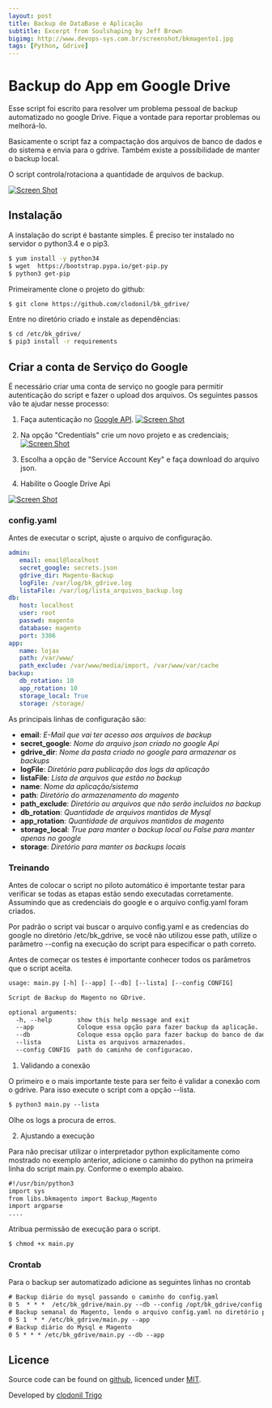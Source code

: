 ```yaml
---
layout: post
title: Backup de DataBase e Aplicação
subtitle: Excerpt from Soulshaping by Jeff Brown
bigimg: http://www.devops-sys.com.br/screenshot/bkmagento1.jpg
tags: [Python, Gdrive]
---
```


# Backup do App em Google Drive

Esse script foi escrito para resolver um problema pessoal de backup automatizado no google Drive. Fique a vontade para reportar problemas ou melhorá-lo.

Basicamente o script faz a compactação dos arquivos de banco de dados e do sistema e envia para o gdrive. Também existe a possibilidade de manter o backup local. 

O script controla/rotaciona a quantidade de arquivos de backup.

[![Screen Shot](http://www.devops-sys.com.br/screenshot/bkmagento1.jpg)](http://www.devops-sys.com.br/screenshot/bkmagento1.jpg)

## Instalação
A instalação do script é bastante simples. É preciso ter instalado no servidor o python3.4 e o pip3.
 
```bash
$ yum install -y python34
$ wget  https://bootstrap.pypa.io/get-pip.py 
$ python3 get-pip 
```

Primeiramente clone o projeto do github:

```bash
$ git clone https://github.com/clodonil/bk_gdrive/
```
Entre no diretório criado e instale as dependências:
```bash
$ cd /etc/bk_gdrive/
$ pip3 install -r requirements
```

## Criar a conta de Serviço do Google

É necessário criar uma conta de serviço no google para permitir autenticação do script e fazer o upload dos arquivos.
Os seguintes passos vão te ajudar nesse processo:
1. Faça autenticação no [Google API](https://console.developers.google.com/apis/library).
[![Screen Shot](http://www.devops-sys.com.br/screenshot/bkmagento2.jpg)](http://www.devops-sys.com.br/screenshot/bkmagento2.jpg)

2.  Na opção "Credentials" crie um novo projeto e as credenciais;
[![Screen Shot](http://www.devops-sys.com.br/screenshot/bkmagento3.jpg)](http://www.devops-sys.com.br/screenshot/bkmagento3.jpg)
3.  Escolha a opção de "Service Account Key" e faça download do arquivo json.
4.  Habilite o Google Drive Api

[![Screen Shot](http://www.devops-sys.com.br/screenshot/bkmagento4.jpg)](http://www.devops-sys.com.br/screenshot/bkmagento4.jpg)


### config.yaml
Antes de executar o script, ajuste o arquivo de configuração.
```yaml
admin:
   email: email@localhost 
   secret_google: secrets.json
   gdrive_dir: Magento-Backup
   logFile: /var/log/bk_gdrive.log
   listaFile: /var/log/lista_arquivos_backup.log
db:
   host: localhost
   user: root
   passwd: magento
   database: magento
   port: 3306
app:
   name: lojax
   path: /var/www/
   path_exclude: /var/www/media/import, /var/www/var/cache
backup:
   db_rotation: 10
   app_rotation: 10
   storage_local: True
   storage: /storage/
```
As principais linhas de configuração são:
  * **email**: *E-Mail que vai ter acesso aos arquivos de backup* 
  * **secret_google**: *Nome do arquivo json criado no google Api*
  * **gdrive_dir**: *Nome da pasta criado no google para armazenar os backups*
  * **logFile**: *Diretório para publicação dos logs da aplicação*
  * **listaFile**: *Lista de arquivos que estão no backup*
  * **name**: *Nome da aplicação/sistema*
  * **path**: *Diretório do armazenamento do magento*
  * **path_exclude**: *Diretório ou arquivos que não serão incluidos no backup*
  * **db_rotation**: *Quantidade de arquivos mantidos de Mysql*
  * **app_rotation**: *Quantidade de arquivos mantidos de magento*
  * **storage_local**: *True para manter o backup local ou False para manter apenas no google*
  * **storage**: *Diretório para manter os backups locais*

### Treinando
Antes de colocar o script no piloto automático é importante testar para verificar se todas as etapas estão sendo executadas corretamente.
Assumindo que as credenciais do google e o arquivo config.yaml foram criados.

Por padrão o script vai buscar o arquivo config.yaml e as credencias do google no diretório /etc/bk_gdrive, se você não utilizou esse path, utilize o parâmetro --config na execução do script para especificar o path correto.

Antes de começar os testes é importante conhecer todos os parâmetros que o script aceita.

```html
usage: main.py [-h] [--app] [--db] [--lista] [--config CONFIG]

Script de Backup do Magento no GDrive.

optional arguments:
  -h, --help       show this help message and exit
  --app            Coloque essa opção para fazer backup da aplicação.
  --db             Coloque essa opção para fazer backup do banco de dados (Mysql).
  --lista          Lista os arquivos armazenados.
  --config CONFIG  path do caminho de configuracao.
```

1. Validando a conexão 

O primeiro e o mais importante teste para ser feito é validar a conexão com o gdrive. Para isso execute o script com a opção --lista. 
```html
$ python3 main.py --lista
```
Olhe os logs a procura de erros.

2. Ajustando a execução

Para não precisar utilizar o interpretador python explicitamente como mostrado no exemplo anterior, adicione o caminho do python na primeira linha do script main.py. Conforme o exemplo abaixo.
```html
#!/usr/bin/python3
import sys
from libs.bkmagento import Backup_Magento
import argparse
....
```
Atribua permissão de execução para o script.
```html
$ chmod +x main.py
```
### Crontab
Para o backup ser automatizado adicione as seguintes linhas no crontab
```html
# Backup diário do mysql passando o caminho do config.yaml
0 5  * * *  /etc/bk_gdrive/main.py --db --config /opt/bk_gdrive/config.yaml 
# Backup semanal do Magento, lendo o arquivo config.yaml no diretório padrão /etc/bk_gdrive
0 5 1  * * /etc/bk_gdrive/main.py --app
# Backup diário do Mysql e Magento
0 5 * * * /etc/bk_gdrive/main.py --db --app
```
## Licence

Source code can be found on [github](https://github.com/georgeOsdDev/markdown-edit), licenced under [MIT](http://opensource.org/licenses/mit-license.php).

Developed by [clodonil Trigo](http://devops-sys.com.br)
